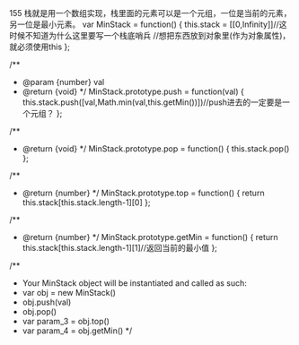 155
栈就是用一个数组实现，栈里面的元素可以是一个元组，一位是当前的元素，另一位是最小元素。
var MinStack = function() {
    this.stack = [[0,Infinity]]//这时候不知道为什么这里要写一个栈底哨兵
    //想把东西放到对象里(作为对象属性)，就必须使用this
};

/** 
- @param {number} val
- @return {void}
*/
MinStack.prototype.push = function(val) {
    this.stack.push([val,Math.min(val,this.getMin())])//push进去的一定要是一个元组？
};

/**
- @return {void}
*/
MinStack.prototype.pop = function() {
    this.stack.pop()
};

/**
- @return {number}
*/
MinStack.prototype.top = function() {
    return this.stack[this.stack.length-1][0]
};

/**
- @return {number}
*/
MinStack.prototype.getMin = function() {
    return this.stack[this.stack.length-1][1]//返回当前的最小值
};

/** 
- Your MinStack object will be instantiated and called as such:
- var obj = new MinStack()
- obj.push(val)
- obj.pop()
- var param_3 = obj.top()
- var param_4 = obj.getMin()
*/